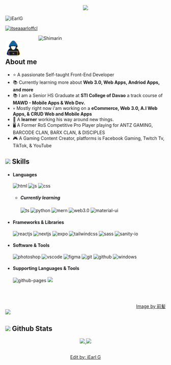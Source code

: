 <p align="center" ><img src="https://user-images.githubusercontent.com/91045673/213135097-570e6a16-b9be-4fac-b484-5f7feb3a4809.png"></p>

<p align="left"> <img src="https://komarev.com/ghpvc/?username=iEarlG&color=blue" alt="iEarlG" /> </p>
<div>
<p align="left"> <a href="https://twitter.com/itseaaarloffcl" target="blank"><img src="https://img.shields.io/twitter/follow/itseaaarloffcl?logo=twitter&style=for-the-badge" alt="itseaaarloffcl" /></a> </p>

<img align="right" width="400" alt="Shimarin" src="https://i.imgur.com/aNBi8Jf.png"/>

## <picture><img src ="https://raw.githubusercontent.com/0xabdulkhalid/0xabdulkhalid/main/assets/mdImages/about_me.gif" width = 50px></picture> **About me**
  
- ⭐ A passionate Self-taught Front-End Developer
- 📚 Currently learning more about **Web 3.0, Web Apps, Andriod Apps, and more**
- 📚 I am a Senior HS Graduate at **STI College of Davao** a track course of **MAWD - Mobile Apps & Web Dev.**
- 💀 Mostly right now i'am working on a **eCommerce, Web 3.0, A.I Web Apps, & CRUD Web and Mobile Apps**
- 👾 A **learner** working his way around new things.
- 🖥️ A Former RoS Competitive Pro Player playing for ANTZ GAMING, BARCODE CLAN, BARX CLAN, & DISCIPLES
- 🎮 A Gaming Content Creator, platforms is Facebook Gaming, Twitch Tv, TikTok, & YouTube
  
## <img src="https://camo.githubusercontent.com/beb64ff21c883e318e4f5db5231c2ba4175705bea1c9249e82a41ab375db4f75/68747470733a2f2f6d65646961322e67697068792e636f6d2f6d656469612f51737347456d706b79454f684243623765312f67697068792e6769663f6369643d656366303565343761306e336769316266716e74716d6f62386739616964316f796a327772336473336d67373030626c267269643d67697068792e676966" width ="25"><b> Skills</b>
  
- <h4> Languages </h4>
  <img src = "https://img.shields.io/badge/HTML5-E34F26?style=for-the-badge&logo=html5&logoColor=white" alt = "html" />
  <img src = "https://img.shields.io/badge/JavaScript-323330?style=for-the-badge&logo=javascript&logoColor=F7DF1E" alt = "js" />
  <img src = "https://img.shields.io/badge/CSS3-1572B6?style=for-the-badge&logo=css3&logoColor=white" alt = "css" />
  
  - <h5> Currently learning </h5>
    <img src = "https://img.shields.io/badge/TypeScript-007ACC?style=for-the-badge&logo=typescript&logoColor=white" alt = "ts" />
    <img src = "https://img.shields.io/badge/python-%23ED8B00.svg?style=for-the-badge&logo=python&logoColor=white" alt = "python" />
    <img src = "https://img.shields.io/badge/mern-%23ED8B00.svg?style=for-the-badge&logo=mern&logoColor=white" alt = "mern" />
    <img src = "https://img.shields.io/badge/web3-%23ED8B00.svg?style=for-the-badge&logo=web3&logoColor=white" alt = "web3.0" />
    <img src = "https://img.shields.io/badge/mui-%23563D7C.svg?style=for-the-badge&logo=mui&logoColor=white" alt = "material-ui" />
  
- <h4> Frameworks & Libraries </h4>
  <img src = "https://img.shields.io/badge/react-1C1E24?style=for-the-badge&logo=react&logoColor=#D04A37" alt = "reactjs" />
  <img src = "https://img.shields.io/badge/next-1C1E24?style=for-the-badge&logo=next&logoColor=#D04A37" alt = "nextjs" />
  <img src = "https://img.shields.io/badge/expo-1C1E24?style=for-the-badge&logo=expo&logoColor=#D04A37" alt = "expo" />
  <img src = "https://img.shields.io/badge/tailwindcss-%23563D7C.svg?style=for-the-badge&logo=tailwindcss&logoColor=white" alt = "tailwindcss" />
  <img src = "https://img.shields.io/badge/Sass-%23563D7C.svg?style=for-the-badge&logo=sass&logoColor=white" alt = "sass" />
  <img src = "https://img.shields.io/badge/sanity_io-%23563D7C.svg?style=for-the-badge&logo=sanity&logoColor=white" alt = "sanity-io" />
  
- <h4> Software & Tools </h4>
  <img src = "https://img.shields.io/badge/adobe%20photoshop-%2331A8FF.svg?style=for-the-badge&logo=adobe%20photoshop&logoColor=white" alt = "photoshop" />
  <img src = "https://img.shields.io/badge/Visual%20Studio%20Code-0078d7.svg?style=for-the-badge&logo=visual-studio-code&logoColor=white" alt = "vscode" />
  <img src = "https://img.shields.io/badge/figma-%23F24E1E.svg?style=for-the-badge&logo=figma&logoColor=white" alt = "figma" />
  <img src = "https://img.shields.io/badge/git-%23F05033.svg?style=for-the-badge&logo=git&logoColor=white" alt = "git" />
  <img src = "https://img.shields.io/badge/github-%23F05033.svg?style=for-the-badge&logo=github&logoColor=white" alt = "github" />
  <img src = "https://img.shields.io/badge/windows-%23F05033.svg?style=for-the-badge&logo=windows&logoColor=white" alt = "windows" />
  
- <h4> Supporting Languages & Tools </h4>
  <img src = "https://img.shields.io/badge/GitHub%20Pages-%23327FC7.svg?style=for-the-badge&logo=github&logoColor=white" alt = "github-pages" />
  <img src="https://img.shields.io/static/v1?style=for-the-badge&message=Discord&color=5865F2&logo=Discord&logoColor=FFFFFF&label=" />
  
  </br></br>
  
<div align="right">
<a href="https://www.pixiv.net/en/users/35069640">Image by 前髪</a>
  </div>
  </div>
<img src="https://user-images.githubusercontent.com/73097560/115834477-dbab4500-a447-11eb-908a-139a6edaec5c.gif">

## <img src="https://camo.githubusercontent.com/c0a1ff533f2a741658eb8a0551bd70fb541825ef55f07e8c761aa2795d2e0dfd/68747470733a2f2f6d656469612e67697068792e636f6d2f6d656469612f6959384352426451584f444a5343455249722f67697068792e676966" width="35"><b> Github Stats </b>
<div align="center">
  
<a href="https://github.com/iEarlG/" align="center" >
  <img src="https://github-readme-stats.vercel.app/api?username=iEarlG&show_icons=true&bg_color=00000000&theme=tokyonight" width="450" />
  <img src="https://github-readme-stats.vercel.app/api/top-langs/?username=iEarlG&show_icons=true&bg_color=00000000&theme=tokyonight" width="280"
</a>
  
</div>

<br>
<p align="center"><a href="https://twitter.com/itseaaarloffcl" target="_blank">Edit by: iEarl G</a></p>
